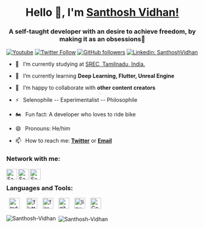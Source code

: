 <h1 align="center"> Hello 👋, I'm <a href="https://www.youtube.com/channel/UC25iW4sjKv3XJvTqdl-7MPg">Santhosh Vidhan!</a></h1>
<h3 align="center">A self-taught developer with an desire to achieve freedom, by making it as an obsessions🤞</h3>


[![Youtube](https://img.shields.io/static/v1?label=SanthoshVidhan&message=Subscribe&logo=YouTube&color=FF0000&style=for-the-badge)][youtube]
[![Twitter Follow](https://img.shields.io/twitter/follow/VidhanSanthosh?color=1DA1F2&label=Followers&logo=twitter&style=for-the-badge)][twitter]
[![GitHub followers](https://img.shields.io/github/followers/Santhosh-vidhan?logo=GitHub&style=for-the-badge)][github]
[![Linkedin: SanthoshVidhan](https://img.shields.io/badge/-CONNECT-blue?style=for-the-badge&logo=Linkedin&link=https://www.linkedin.com/in/santhosh-vidhan-2608/)][linkedin]


- 🔭 &ensp;I’m currently studying at [SREC, Tamilnadu, India.](https://www.srec.ac.in/)

- 🌱 &ensp;I’m currently learning **Deep Learning, Flutter, Unreal Engine**

- 👯 &ensp;I’m happy to collaborate with **other content creators**

- ⚡ &ensp;Selenophile -- Experimentalist -- Philosophile

- 🏍 &ensp;Fun fact: A developer who loves to ride bike

- 😄 &ensp;Pronouns:  He/him

- 📫 &ensp;How to reach me: [**Twitter**][twitter] or [**Email**][email]

### Network with me:


[<img align="left" alt="Santhosh Vidhan | YouTube" width="28px" src="https://firebasestorage.googleapis.com/v0/b/web-johannesmilke.appspot.com/o/other%2Fsocial%2Fyoutube.png?alt=media" />][youtube]
[<img align="left" alt="Santhosh Vidhan | Twitter" width="28px" src="https://firebasestorage.googleapis.com/v0/b/web-johannesmilke.appspot.com/o/other%2Fsocial%2Ftwitter.png?alt=media" />][twitter]
[<img align="left" alt="Santhosh Vidhan | LinkedIn" width="28px" src="https://firebasestorage.googleapis.com/v0/b/web-johannesmilke.appspot.com/o/other%2Fsocial%2Flinkedin.png?alt=media" />][linkedin]


<br />

### Languages and Tools:

<p align="left"> &ensp;<img src="https://www.vectorlogo.zone/logos/python/python-icon.svg" alt="python" width="28" height="28"/> &ensp;&ensp;<img src="https://www.vectorlogo.zone/logos/flutterio/flutterio-icon.svg" alt="flutter" width="28" height="28"/>&ensp;&ensp;<img src="https://www.vectorlogo.zone/logos/firebase/firebase-icon.svg" alt="firebase" width="28" height="28"/>&ensp;&ensp;<img src="https://www.vectorlogo.zone/logos/git-scm/git-scm-icon.svg" alt="git" width="28" height="28"/>&ensp;&ensp;<img src="https://www.vectorlogo.zone/logos/linux/linux-icon.svg" alt="linux" width="28" height="28"/>&ensp;&ensp;<img src="https://www.vectorlogo.zone/logos/google_analytics/google_analytics-icon.svg" alt="Google Analytics" width="28" height="28"/></p>

<p><img align="left" src="https://github-readme-stats.vercel.app/api/top-langs/?username=Santhosh-vidhan&layout=compact&hide=html" alt="Santhosh-Vidhan" /></p>

<p>&nbsp;<img align="center" src="https://github-readme-stats.vercel.app/api?username=Santhosh-vidhan&show_icons=true" alt="Santhosh-Vidhan" /></p>


[twitter]: https://twitter.com/intent/follow?original_referer=https://twitter.com/VidhanSanthosh&screen_name=Santhosh-Vidhan
[youtube]: https://www.youtube.com/channel/UC25iW4sjKv3XJvTqdl-7MPg
[linkedin]: https://www.linkedin.com/in/santhosh-vidhan-2608/
[github]: https://github.com/Santhosh-vidhan
[email]: santhosh.vidhan26@gmail.com
<!--
**Santhosh-vidhan/Santhosh-vidhan** is a ✨ _special_ ✨ repository because its `README.md` (this file) appears on your GitHub profile.

Here are some ideas to get you started:

- 🔭 I’m currently working on ...
- 🌱 I’m currently learning ...
- 👯 I’m looking to collaborate on ...
- 🤔 I’m looking for help with ...
- 💬 Ask me about ...
- 📫 How to reach me: ...
- 😄 Pronouns: ...
- ⚡ Fun fact: ...
-->
